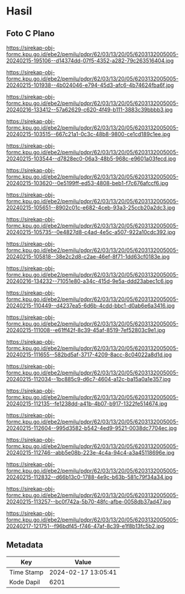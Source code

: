 # Hasil

## Foto C Plano

https://sirekap-obj-formc.kpu.go.id/ebe2/pemilu/pdpr/62/03/13/20/05/6203132005005-20240215-195106--d14374dd-07f5-4352-a282-79c263516404.jpg

https://sirekap-obj-formc.kpu.go.id/ebe2/pemilu/pdpr/62/03/13/20/05/6203132005005-20240215-101938--4b024046-e794-45d3-afc6-4b74624fba6f.jpg

https://sirekap-obj-formc.kpu.go.id/ebe2/pemilu/pdpr/62/03/13/20/05/6203132005005-20240216-133412--57a62629-c620-4f49-b111-3883c39bbbb3.jpg

https://sirekap-obj-formc.kpu.go.id/ebe2/pemilu/pdpr/62/03/13/20/05/6203132005005-20240215-103515--667c21a1-0c3c-48b8-9800-ce1cd189c1ee.jpg

https://sirekap-obj-formc.kpu.go.id/ebe2/pemilu/pdpr/62/03/13/20/05/6203132005005-20240215-103544--d7828ec0-06a3-48b5-968c-e9601a03fecd.jpg

https://sirekap-obj-formc.kpu.go.id/ebe2/pemilu/pdpr/62/03/13/20/05/6203132005005-20240215-103620--0e5199ff-ed53-4808-beb1-f7c676afccf6.jpg

https://sirekap-obj-formc.kpu.go.id/ebe2/pemilu/pdpr/62/03/13/20/05/6203132005005-20240215-105651--8902c01c-e682-4ceb-93a3-25ccb20a2dc3.jpg

https://sirekap-obj-formc.kpu.go.id/ebe2/pemilu/pdpr/62/03/13/20/05/6203132005005-20240215-105735--0e4827d8-c4ad-4e5c-a507-922a10cdc392.jpg

https://sirekap-obj-formc.kpu.go.id/ebe2/pemilu/pdpr/62/03/13/20/05/6203132005005-20240215-105818--38e2c2d8-c2ae-46ef-8f71-1dd63cf0183e.jpg

https://sirekap-obj-formc.kpu.go.id/ebe2/pemilu/pdpr/62/03/13/20/05/6203132005005-20240216-134232--71051e80-a34c-415d-9e5a-ddd23abec1c6.jpg

https://sirekap-obj-formc.kpu.go.id/ebe2/pemilu/pdpr/62/03/13/20/05/6203132005005-20240215-110449--d4237ea5-6d6b-4cdd-bbc1-d0ab6e6a3416.jpg

https://sirekap-obj-formc.kpu.go.id/ebe2/pemilu/pdpr/62/03/13/20/05/6203132005005-20240215-111008--e61ff42f-8c39-45af-8519-7ef52803c9e1.jpg

https://sirekap-obj-formc.kpu.go.id/ebe2/pemilu/pdpr/62/03/13/20/05/6203132005005-20240215-111655--582bd5af-3717-4209-8acc-8c04022a8d1d.jpg

https://sirekap-obj-formc.kpu.go.id/ebe2/pemilu/pdpr/62/03/13/20/05/6203132005005-20240215-112034--1bc885c9-d6c7-4604-a12c-ba15a0a1e357.jpg

https://sirekap-obj-formc.kpu.go.id/ebe2/pemilu/pdpr/62/03/13/20/05/6203132005005-20240215-112135--fe1238dd-a41b-4b07-b917-1322fe514674.jpg

https://sirekap-obj-formc.kpu.go.id/ebe2/pemilu/pdpr/62/03/13/20/05/6203132005005-20240215-112604--995d3582-b542-4ed9-9521-0038dc7704ec.jpg

https://sirekap-obj-formc.kpu.go.id/ebe2/pemilu/pdpr/62/03/13/20/05/6203132005005-20240215-112746--abb5e08b-223e-4c4a-94c4-a3a45118696e.jpg

https://sirekap-obj-formc.kpu.go.id/ebe2/pemilu/pdpr/62/03/13/20/05/6203132005005-20240215-112832--d66b13c0-1788-4e9c-b63b-581c79f34a34.jpg

https://sirekap-obj-formc.kpu.go.id/ebe2/pemilu/pdpr/62/03/13/20/05/6203132005005-20240215-113257--bc0f742a-5b70-48fc-afbe-0058db37ad47.jpg

https://sirekap-obj-formc.kpu.go.id/ebe2/pemilu/pdpr/62/03/13/20/05/6203132005005-20240217-121751--f96bdf45-f746-47af-8c39-e1f8b13fc5b2.jpg


## Metadata

| Key        | Value               |
| ---------- | ------------------- |
| Time Stamp | 2024-02-17 13:05:41 |
| Kode Dapil | 6201                |




